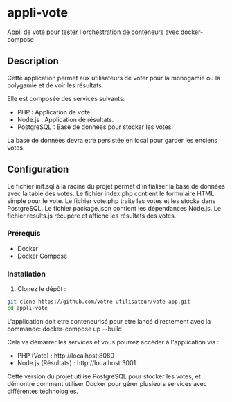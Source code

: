 # appli-vote
Appli de vote pour tester l'orchestration de conteneurs avec docker-compose

## Description

Cette application permet aux utilisateurs de voter pour la monogamie ou la polygamie et de voir les résultats.

Elle est composée des services suivants:
- PHP : Application de vote.
- Node.js : Application de résultats.
- PostgreSQL : Base de données pour stocker les votes.

La base de données devra etre persistée en local pour garder les enciens votes.

## Configuration
Le fichier init.sql à la racine du projet permet d'initialiser la base de données avec la table des votes.
Le fichier index.php contient le formulaire HTML simple pour le vote.
Le fichier vote.php traite les votes et les stocke dans PostgreSQL.
Le fichier package.json contient les dépendances Node.js.
Le fichier results.js récupére et affiche les résultats des votes.

### Prérequis

- Docker
- Docker Compose

### Installation

1. Clonez le dépôt :

```sh
git clone https://github.com/votre-utilisateur/vote-app.git
cd appli-vote
```
L'application doit etre conteneurisé pour etre lancé directement avec la commande: docker-compose up --build

Cela va démarrer les services et vous pourrez accéder à l'application via :

- PHP (Vote) : http://localhost:8080
- Node.js (Résultats) : http://localhost:3001

Cette version du projet utilise PostgreSQL pour stocker les votes, et démontre comment utiliser Docker pour gérer plusieurs services avec différentes technologies.
